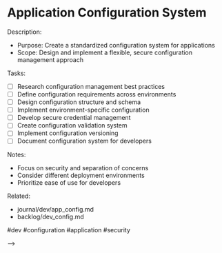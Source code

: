 # Application Configuration System

<!-- PLANNING: Develop Application Configuration System
created::2025-03-02T09:05:00Z
priority::high
due::2025-03-15T00:00:00Z
owner::@dionedge
estimate::7h
project::dev
-->

Description:
- Purpose: Create a standardized configuration system for applications
- Scope: Design and implement a flexible, secure configuration management approach

Tasks:
- [ ] Research configuration management best practices
- [ ] Define configuration requirements across environments
- [ ] Design configuration structure and schema
- [ ] Implement environment-specific configuration
- [ ] Develop secure credential management
- [ ] Create configuration validation system
- [ ] Implement configuration versioning
- [ ] Document configuration system for developers

Notes:
- Focus on security and separation of concerns
- Consider different deployment environments
- Prioritize ease of use for developers

Related:
- journal/dev/app_config.md
- backlog/dev_config.md

#dev #configuration #application #security 
<!--
order::5
TODO::2025-03-02T06:28:31.992Z
<!--
PLANNING::2025-03-03T13:23:37.506Z
-->
-->